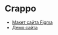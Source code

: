 # Crappo

* [Макет сайта Figma](https://www.figma.com/file/OzruGNt46RwUUW2PWOia2x/Cryptocurrency?node-id=1%3A31)
* [Демо сайта](https://kaduromo.github.io/Crappo/)
